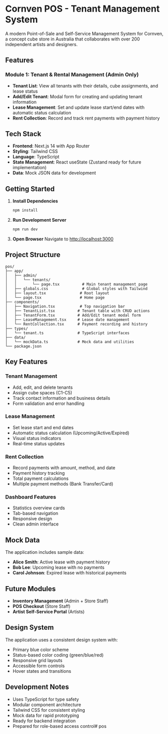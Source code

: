 # Cornven POS - Tenant Management System

A modern Point-of-Sale and Self-Service Management System for Cornven, a concept cube store in Australia that collaborates with over 200 independent artists and designers.

## Features

### Module 1: Tenant & Rental Management (Admin Only)

- **Tenant List**: View all tenants with their details, cube assignments, and lease status
- **Add/Edit Tenant**: Modal form for creating and updating tenant information
- **Lease Management**: Set and update lease start/end dates with automatic status calculation
- **Rent Collection**: Record and track rent payments with payment history

## Tech Stack

- **Frontend**: Next.js 14 with App Router
- **Styling**: Tailwind CSS
- **Language**: TypeScript
- **State Management**: React useState (Zustand ready for future implementation)
- **Data**: Mock JSON data for development

## Getting Started

1. **Install Dependencies**
   ```bash
   npm install
   ```

2. **Run Development Server**
   ```bash
   npm run dev
   ```

3. **Open Browser**
   Navigate to [http://localhost:3000](http://localhost:3000)

## Project Structure

```
pos/
├── app/
│   ├── admin/
│   │   └── tenants/
│   │       └── page.tsx          # Main tenant management page
│   ├── globals.css               # Global styles with Tailwind
│   ├── layout.tsx               # Root layout
│   └── page.tsx                 # Home page
├── components/
│   ├── Navigation.tsx           # Top navigation bar
│   ├── TenantList.tsx          # Tenant table with CRUD actions
│   ├── TenantForm.tsx          # Add/Edit tenant modal form
│   ├── LeaseManagement.tsx     # Lease date management
│   └── RentCollection.tsx      # Payment recording and history
├── types/
│   └── tenant.ts               # TypeScript interfaces
├── data/
│   └── mockData.ts             # Mock data and utilities
└── package.json
```

## Key Features

### Tenant Management
- Add, edit, and delete tenants
- Assign cube spaces (C1-C5)
- Track contact information and business details
- Form validation and error handling

### Lease Management
- Set lease start and end dates
- Automatic status calculation (Upcoming/Active/Expired)
- Visual status indicators
- Real-time status updates

### Rent Collection
- Record payments with amount, method, and date
- Payment history tracking
- Total payment calculations
- Multiple payment methods (Bank Transfer/Card)

### Dashboard Features
- Statistics overview cards
- Tab-based navigation
- Responsive design
- Clean admin interface

## Mock Data

The application includes sample data:
- **Alice Smith**: Active lease with payment history
- **Bob Lee**: Upcoming lease with no payments
- **Carol Johnson**: Expired lease with historical payments

## Future Modules

- **Inventory Management** (Admin + Store Staff)
- **POS Checkout** (Store Staff)
- **Artist Self-Service Portal** (Artists)

## Design System

The application uses a consistent design system with:
- Primary blue color scheme
- Status-based color coding (green/blue/red)
- Responsive grid layouts
- Accessible form controls
- Hover states and transitions

## Development Notes

- Uses TypeScript for type safety
- Modular component architecture
- Tailwind CSS for consistent styling
- Mock data for rapid prototyping
- Ready for backend integration
- Prepared for role-based access control#   p o s  
 